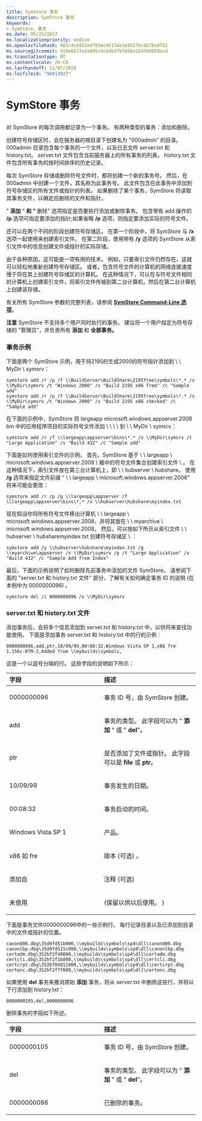 ```yaml
---
title: SymStore 事务
description: SymStore 事务
keywords:
- SymStore，事务
ms.date: 05/23/2017
ms.localizationpriority: medium
ms.openlocfilehash: 981c4cb955ed793ee9513de3e855fbc4b7bc0f81
ms.sourcegitcommit: 418e6617e2a695c9cb4b37b5b60e264760858acd
ms.translationtype: MT
ms.contentlocale: zh-CN
ms.lasthandoff: 12/07/2020
ms.locfileid: "96813927"
---
```

# <a name="symstore-transactions"></a>SymStore 事务


## <span id="ddk_symbol_files_overview_dbg"></span><span id="DDK_SYMBOL_FILES_OVERVIEW_DBG"></span>


对 SymStore 的每次调用都记录为一个事务。 有两种类型的事务：添加和删除。

创建符号存储区时，会在服务器的根目录下创建名为 "000admin" 的目录。 000admin 目录包含每个事务的一个文件，以及日志文件 server.txt 和 history.txt。 server.txt 文件包含当前服务器上的所有事务的列表。 history.txt 文件包含所有事务的按时间排序的历史记录。

每次 SymStore 存储或删除符号文件时，都将创建一个新的事务号。 然后，在000admin 中创建一个文件，其名称为此事务号。 此文件包含在此事务中添加到符号存储区的所有文件或指针的列表。 如果删除了某个事务，SymStore 将读取其事务文件，以确定应删除的文件和指针。

" **添加** " **和 "** 删除" 选项指定是否要执行添加或删除事务。 包含带有 add 操作的 **/p** 选项可指定要添加的指针;如果省略 **/p** 选项，则指定要添加实际的符号文件。

还可以在两个不同的阶段创建符号存储区。 在第一个阶段中，将 SymStore 与 **/x** 选项一起使用来创建索引文件。 在第二阶段，使用带有 **/y** 选项的 SymStore 从索引文件中的信息创建文件或指针的实际存储。

由于各种原因，这可能是一项有用的技术。 例如，只要索引文件仍然存在，这就可以轻松地重新创建符号存储区。 或者，包含符号文件的计算机的网络连接速度慢于将在其上创建符号存储区的计算机。 在这种情况下，可以在与符号文件相同的计算机上创建索引文件，将索引文件传输到第二台计算机，然后在第二台计算机上创建该存储。

有关所有 SymStore 参数的完整列表，请参阅 [**SymStore Command-Line 选项**](symstore-command-line-options.md)。

**注意**   SymStore 不支持多个用户同时执行的事务。 建议将一个用户指定为符号存储的 "管理员"，并负责所有 **添加** 和 **全部事务。**

 

### <a name="span-idtransaction_examplesspanspan-idtransaction_examplesspantransaction-examples"></a><span id="transaction_examples"></span><span id="TRANSACTION_EXAMPLES"></span>事务示例

下面是两个 SymStore 示例，用于将2195的生成2000的符号指针添加到 \\ \\ MyDir \\ symsrv：

```console
symstore add /r /p /f \\BuildServer\BuildShare\2195free\symbols\*.* /s \\MyDir\symsrv /t "Windows 2000" /v "Build 2195 x86 free" /c "Sample add"
symstore add /r /p /f \\BuildServer\BuildShare\2195free\symbols\*.* /s \\MyDir\symsrv /t "Windows 2000" /v "Build 2195 x86 checked" /c "Sample add"
```

在下面的示例中，SymStore 将 largeapp microsoft.windows.appserver.2008 bin 中的应用程序项目的实际符号文件添加 \\ \\ \\ \\ 到 \\ \\ MyDir \\ symsrv：

```console
symstore add /r /f \\largeapp\appserver\bins\*.* /s \\MyDir\symsrv /t "Large Application" /v "Build 432" /c "Sample add"
```

下面是如何使用索引文件的示例。 首先，SymStore 基于 \\ \\ largeapp \\ microsoft.windows.appserver.2008 \\ 箱中的符号文件集合创建索引文件 \\ 。 在这种情况下，索引文件放在第三台计算机上，即 \\ \\ hubserver \\ hubshare。 使用 **/g** 选项来指定文件前缀 " \\ \\ largeapp \\ microsoft.windows.appserver.2008" 将来可能会更改：

```console
symstore add /r /p /g \\largeapp\appserver /f \\largeapp\appserver\bins\*.* /x \\hubserver\hubshare\myindex.txt
```

现在假设你将所有符号文件移出计算机 \\ \\ largeapp \\ microsoft.windows.appserver.2008，并将其放在 \\ \\ myarchive \\ microsoft.windows.appserver.2008。 然后，可以按如下所示从索引文件 \\ \\ hubserver \\ hubsharemyindex.txt 创建符号存储区 \\ ：

```console
symstore add /y \\hubserver\hubshare\myindex.txt /g \\myarchive\appserver /s \\MyDir\symsrv /p /t "Large Application" /v "Build 432" /c "Sample Add from Index"
```

最后，下面的示例说明了如何删除先前事务中添加的文件 SymStore。 请参阅下面的 "server.txt 和 history.txt 文件" 部分，了解有关如何确定事务 ID 的说明 (在本例中为 0000000096) 。

```console
symstore del /i 0000000096 /s \\MyDir\symsrv
```

### <a name="span-idthe_server_txt_and_history_txt_filesspanspan-idthe_server_txt_and_history_txt_filesspanthe-servertxt-and-historytxt-files"></a><span id="the_server_txt_and_history_txt_files"></span><span id="THE_SERVER_TXT_AND_HISTORY_TXT_FILES"></span>server.txt 和 history.txt 文件

添加事务后，会将多个信息添加到 server.txt 和 history.txt 中，以供将来查找功能使用。 下面是添加事务 server.txt 和 history.txt 中的行的示例：

```text
0000000096,add,ptr,10/09/99,00:08:32,Windows Vista SP 1,x86 fre 1.156c-RTM-2,Added from \\mybuilds\symbols,
```

这是一个以逗号分隔的行。 这些字段的说明如下所示：

<table>
<colgroup>
<col width="50%" />
<col width="50%" />
</colgroup>
<thead>
<tr class="header">
<th align="left">字段</th>
<th align="left">描述</th>
</tr>
</thead>
<tbody>
<tr class="odd">
<td align="left"><p>0000000096</p></td>
<td align="left"><p>事务 ID 号，由 SymStore 创建。</p></td>
</tr>
<tr class="even">
<td align="left"><p>add</p></td>
<td align="left"><p>事务的类型。 此字段可以为 " <strong>添加</strong> " 或 " <strong>del</strong>"。</p></td>
</tr>
<tr class="odd">
<td align="left"><p>ptr</p></td>
<td align="left"><p>是否添加了文件或指针。 此字段可以是 <strong>file</strong> 或 <strong>ptr</strong>。</p></td>
</tr>
<tr class="even">
<td align="left"><p>10/09/99</p></td>
<td align="left"><p>事务发生的日期。</p></td>
</tr>
<tr class="odd">
<td align="left"><p>00:08:32</p></td>
<td align="left"><p>事务启动的时间。</p></td>
</tr>
<tr class="even">
<td align="left"><p>Windows Vista SP 1</p></td>
<td align="left"><p>产品。</p></td>
</tr>
<tr class="odd">
<td align="left"><p>x86 如 fre</p></td>
<td align="left"><p>版本 (可选) 。</p></td>
</tr>
<tr class="even">
<td align="left"><p>添加自</p></td>
<td align="left"><p>注释 (可选) </p></td>
</tr>
<tr class="odd">
<td align="left"><p>未使用</p></td>
<td align="left"><p> (保留以供以后使用。 ) </p></td>
</tr>
</tbody>
</table>

 

下面是事务文件0000000096中的一些示例行。 每行记录目录以及已添加到目录中的文件或指针的位置。

```text
canon800.dbg\35d9fd51b000,\\mybuilds\symbols\sp4\dll\canon800.dbg
canonlbp.dbg\35d9fd521c000,\\mybuilds\symbols\sp4\dll\canonlbp.dbg
certadm.dbg\352bf2f48000,\\mybuilds\symbols\sp4\dll\certadm.dbg
certcli.dbg\352bf2f1b000,\\mybuilds\symbols\sp4\dll\certcli.dbg
certcrpt.dbg\352bf04911000,\\mybuilds\symbols\sp4\dll\certcrpt.dbg
certenc.dbg\352bf2f7f000,\\mybuilds\symbols\sp4\dll\certenc.dbg
```

如果使用 **del** 事务来撤消原始 **添加** 事务，将从 server.txt 中删除这些行，并将以下行添加到 history.txt：

```text
0000000105,del,0000000096
```

删除事务的字段如下所述。

<table>
<colgroup>
<col width="50%" />
<col width="50%" />
</colgroup>
<thead>
<tr class="header">
<th align="left">字段</th>
<th align="left">描述</th>
</tr>
</thead>
<tbody>
<tr class="odd">
<td align="left"><p>0000000105</p></td>
<td align="left"><p>事务 ID 号，由 SymStore 创建。</p></td>
</tr>
<tr class="even">
<td align="left"><p>del</p></td>
<td align="left"><p>事务的类型。 此字段可以为 " <strong>添加</strong> " 或 " <strong>del</strong>"。</p></td>
</tr>
<tr class="odd">
<td align="left"><p>0000000096</p></td>
<td align="left"><p>已删除的事务。</p></td>
</tr>
</tbody>
</table>

 

 

 





